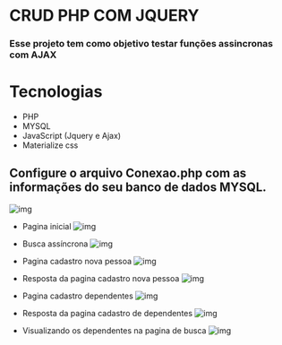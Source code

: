 # CRUD PHP COM JQUERY

### Esse projeto tem como objetivo testar funções assincronas com AJAX

# Tecnologias
* PHP
* MYSQL
* JavaScript (Jquery e Ajax)
* Materialize css

## Configure o arquivo Conexao.php com as informações do seu banco de dados MYSQL.

![img](https://i.imgur.com/cMk3dMt.png)

* Pagina inicial
![img](https://i.imgur.com/2R6STAi.png)

* Busca assíncrona
![img](https://i.imgur.com/D37hfNN.png)

* Pagina cadastro nova pessoa
![img](https://i.imgur.com/qmg9B4a.png)

* Resposta da pagina cadastro nova pessoa
![img](https://i.imgur.com/LClYOQ9.png)

* Pagina cadastro dependentes
![img](https://i.imgur.com/W7k5ubg.png)

* Resposta da pagina cadastro de dependentes
![img](https://i.imgur.com/Om4URFD.png)

* Visualizando os dependentes na pagina de busca
![img](https://i.imgur.com/6Vo62J0.png)

